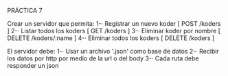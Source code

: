 PRÁCTICA 7

Crear un servidor que permita:
1-· Registrar un nuevo koder [ POST /koders ]
2-· Listar todos los koders [ GET /koders ]
3-· Eliminar koder por nombre [ DELETE /koders/:name ]
4-· Eliminar todos los koders [ DELETE /koders ]

El servidor debe:
1-· Usar un archivo '.json' como base de datos
2-· Recibir los datos por http por medio de la url o del body
3-· Cada ruta debe responder un json
